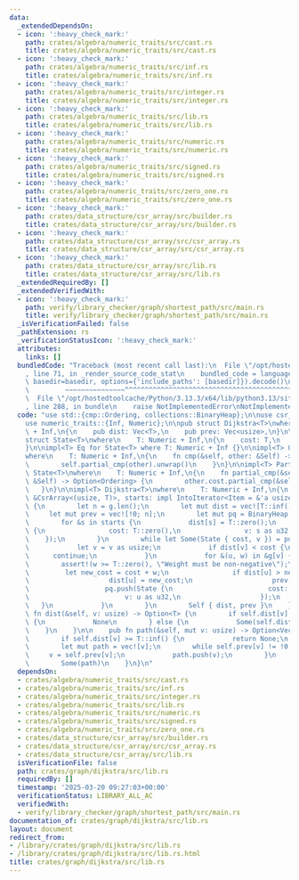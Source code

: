 ```yaml
---
data:
  _extendedDependsOn:
  - icon: ':heavy_check_mark:'
    path: crates/algebra/numeric_traits/src/cast.rs
    title: crates/algebra/numeric_traits/src/cast.rs
  - icon: ':heavy_check_mark:'
    path: crates/algebra/numeric_traits/src/inf.rs
    title: crates/algebra/numeric_traits/src/inf.rs
  - icon: ':heavy_check_mark:'
    path: crates/algebra/numeric_traits/src/integer.rs
    title: crates/algebra/numeric_traits/src/integer.rs
  - icon: ':heavy_check_mark:'
    path: crates/algebra/numeric_traits/src/lib.rs
    title: crates/algebra/numeric_traits/src/lib.rs
  - icon: ':heavy_check_mark:'
    path: crates/algebra/numeric_traits/src/numeric.rs
    title: crates/algebra/numeric_traits/src/numeric.rs
  - icon: ':heavy_check_mark:'
    path: crates/algebra/numeric_traits/src/signed.rs
    title: crates/algebra/numeric_traits/src/signed.rs
  - icon: ':heavy_check_mark:'
    path: crates/algebra/numeric_traits/src/zero_one.rs
    title: crates/algebra/numeric_traits/src/zero_one.rs
  - icon: ':heavy_check_mark:'
    path: crates/data_structure/csr_array/src/builder.rs
    title: crates/data_structure/csr_array/src/builder.rs
  - icon: ':heavy_check_mark:'
    path: crates/data_structure/csr_array/src/csr_array.rs
    title: crates/data_structure/csr_array/src/csr_array.rs
  - icon: ':heavy_check_mark:'
    path: crates/data_structure/csr_array/src/lib.rs
    title: crates/data_structure/csr_array/src/lib.rs
  _extendedRequiredBy: []
  _extendedVerifiedWith:
  - icon: ':heavy_check_mark:'
    path: verify/library_checker/graph/shortest_path/src/main.rs
    title: verify/library_checker/graph/shortest_path/src/main.rs
  _isVerificationFailed: false
  _pathExtension: rs
  _verificationStatusIcon: ':heavy_check_mark:'
  attributes:
    links: []
  bundledCode: "Traceback (most recent call last):\n  File \"/opt/hostedtoolcache/Python/3.13.3/x64/lib/python3.13/site-packages/onlinejudge_verify/documentation/build.py\"\
    , line 71, in _render_source_code_stat\n    bundled_code = language.bundle(stat.path,\
    \ basedir=basedir, options={'include_paths': [basedir]}).decode()\n          \
    \         ~~~~~~~~~~~~~~~^^^^^^^^^^^^^^^^^^^^^^^^^^^^^^^^^^^^^^^^^^^^^^^^^^^^^^^^^^^^^^^^^^\n\
    \  File \"/opt/hostedtoolcache/Python/3.13.3/x64/lib/python3.13/site-packages/onlinejudge_verify/languages/rust.py\"\
    , line 288, in bundle\n    raise NotImplementedError\nNotImplementedError\n"
  code: "use std::{cmp::Ordering, collections::BinaryHeap};\n\nuse csr_array::CsrArray;\n\
    use numeric_traits::{Inf, Numeric};\n\npub struct Dijkstra<T>\nwhere\n    T: Numeric\
    \ + Inf,\n{\n    pub dist: Vec<T>,\n    pub prev: Vec<usize>,\n}\n\n#[derive(PartialEq)]\n\
    struct State<T>\nwhere\n    T: Numeric + Inf,\n{\n    cost: T,\n    v: u32,\n\
    }\n\nimpl<T> Eq for State<T> where T: Numeric + Inf {}\n\nimpl<T> Ord for State<T>\n\
    where\n    T: Numeric + Inf,\n{\n    fn cmp(&self, other: &Self) -> Ordering {\n\
    \        self.partial_cmp(other).unwrap()\n    }\n}\n\nimpl<T> PartialOrd for\
    \ State<T>\nwhere\n    T: Numeric + Inf,\n{\n    fn partial_cmp(&self, other:\
    \ &Self) -> Option<Ordering> {\n        other.cost.partial_cmp(&self.cost)\n \
    \   }\n}\n\nimpl<T> Dijkstra<T>\nwhere\n    T: Numeric + Inf,\n{\n    pub fn new<'a>(g:\
    \ &CsrArray<(usize, T)>, starts: impl IntoIterator<Item = &'a usize>) -> Self\
    \ {\n        let n = g.len();\n        let mut dist = vec![T::inf(); n];\n   \
    \     let mut prev = vec![!0; n];\n        let mut pq = BinaryHeap::<State<T>>::new();\n\
    \        for &s in starts {\n            dist[s] = T::zero();\n            pq.push(State\
    \ {\n                cost: T::zero(),\n                v: s as u32,\n        \
    \    });\n        }\n        while let Some(State { cost, v }) = pq.pop() {\n\
    \            let v = v as usize;\n            if dist[v] < cost {\n          \
    \      continue;\n            }\n            for &(u, w) in &g[v] {\n        \
    \        assert!(w >= T::zero(), \"Weight must be non-negative\");\n\n       \
    \         let new_cost = cost + w;\n                if dist[u] > new_cost {\n\
    \                    dist[u] = new_cost;\n                    prev[u] = v;\n \
    \                   pq.push(State {\n                        cost: new_cost,\n\
    \                        v: u as u32,\n                    });\n             \
    \   }\n            }\n        }\n        Self { dist, prev }\n    }\n\n    pub\
    \ fn dist(&self, v: usize) -> Option<T> {\n        if self.dist[v] >= T::inf()\
    \ {\n            None\n        } else {\n            Some(self.dist[v])\n    \
    \    }\n    }\n\n    pub fn path(&self, mut v: usize) -> Option<Vec<usize>> {\n\
    \        if self.dist[v] >= T::inf() {\n            return None;\n        }\n\
    \        let mut path = vec![v];\n        while self.prev[v] != !0 {\n       \
    \     v = self.prev[v];\n            path.push(v);\n        }\n        path.reverse();\n\
    \        Some(path)\n    }\n}\n"
  dependsOn:
  - crates/algebra/numeric_traits/src/cast.rs
  - crates/algebra/numeric_traits/src/inf.rs
  - crates/algebra/numeric_traits/src/integer.rs
  - crates/algebra/numeric_traits/src/lib.rs
  - crates/algebra/numeric_traits/src/numeric.rs
  - crates/algebra/numeric_traits/src/signed.rs
  - crates/algebra/numeric_traits/src/zero_one.rs
  - crates/data_structure/csr_array/src/builder.rs
  - crates/data_structure/csr_array/src/csr_array.rs
  - crates/data_structure/csr_array/src/lib.rs
  isVerificationFile: false
  path: crates/graph/dijkstra/src/lib.rs
  requiredBy: []
  timestamp: '2025-03-20 09:27:03+00:00'
  verificationStatus: LIBRARY_ALL_AC
  verifiedWith:
  - verify/library_checker/graph/shortest_path/src/main.rs
documentation_of: crates/graph/dijkstra/src/lib.rs
layout: document
redirect_from:
- /library/crates/graph/dijkstra/src/lib.rs
- /library/crates/graph/dijkstra/src/lib.rs.html
title: crates/graph/dijkstra/src/lib.rs
---
```

